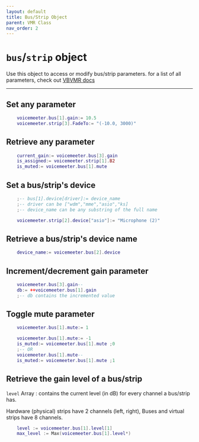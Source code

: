 ```yaml
---
layout: default
title: Bus/Strip Object
parent: VMR Class
nav_order: 2
---
```

# `bus`/`strip` object

Use this object to access or modify bus/strip parameters.
for a list of all parameters, check out [VBVMR docs](http://download.vb-audio.com/Download_CABLE/VoicemeeterRemoteAPI.pdf#page=11)

---

## Set any parameter

```lua
    voicemeeter.bus[1].gain:= 10.5
    voicemeeter.strip[3].FadeTo:= "(-10.0, 3000)"
```

## Retrieve any parameter
```lua
    current_gain:= voicemeeter.bus[3].gain
    is_assigned:= voicemeeter.strip[1].B2
    is_muted:= voicemeeter.bus[1].mute
```

## Set a bus/strip's device
```lua
    ;-- bus[1].device[driver]:= device_name 
    ;-- driver can be ["wdm","mme","asio","ks]
    ;-- device_name can be any substring of the full name

    voicemeeter.strip[2].device["asio"]:= "Microphone (2)" 
```

## Retrieve a bus/strip's device name
```lua
    device_name:= voicemeeter.bus[2].device
```

## Increment/decrement gain parameter
```lua
    voicemeeter.bus[3].gain--
    db:= ++voicemeeter.bus[1].gain 
    ;-- db contains the incremented value
```

## Toggle mute parameter
```lua
    voicemeeter.bus[1].mute:= 1

    voicemeeter.bus[1].mute:= -1
    is_muted:= voicemeeter.bus[1].mute ;0
    ;-- OR
    voicemeeter.bus[1].mute--
    is_muted:= voicemeeter.bus[1].mute ;1
```

## Retrieve the gain level of a bus/strip
`level` Array : contains the current level (in dB) for every channel a bus/strip has.

Hardware (physical) strips have 2 channels (left, right), Buses and virtual strips have 8 channels.
```lua
    level := voicemeeter.bus[1].level[1] 
    max_level := Max(voicemeeter.bus[1].level*)
```